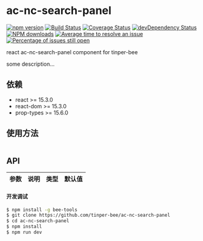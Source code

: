 # ac-nc-search-panel

[![npm version](https://img.shields.io/npm/v/ac-nc-search-panel.svg)](https://www.npmjs.com/package/ac-nc-search-panel)
[![Build Status](https://img.shields.io/travis/tinper-bee/ac-nc-search-panel/master.svg)](https://travis-ci.org/tinper-bee/ac-nc-search-panel)
[![Coverage Status](https://coveralls.io/repos/github/tinper-bee/ac-nc-search-panel/badge.svg?branch=master)](https://coveralls.io/github/tinper-bee/ac-nc-search-panel?branch=master)
[![devDependency Status](https://img.shields.io/david/dev/tinper-bee/ac-nc-search-panel.svg)](https://david-dm.org/tinper-bee/ac-nc-search-panel#info=devDependencies)
[![NPM downloads](http://img.shields.io/npm/dm/ac-nc-search-panel.svg?style=flat)](https://npmjs.org/package/ac-nc-search-panel)
[![Average time to resolve an issue](http://isitmaintained.com/badge/resolution/tinper-bee/ac-nc-search-panel.svg)](http://isitmaintained.com/project/tinper-bee/ac-nc-search-panel "Average time to resolve an issue")
[![Percentage of issues still open](http://isitmaintained.com/badge/open/tinper-bee/ac-nc-search-panel.svg)](http://isitmaintained.com/project/tinper-bee/ac-nc-search-panel "Percentage of issues still open")


react ac-nc-search-panel component for tinper-bee

some description...

## 依赖

- react >= 15.3.0
- react-dom >= 15.3.0
- prop-types >= 15.6.0

## 使用方法

```js

```



## API

|参数|说明|类型|默认值|
|:--|:---:|:--:|---:|

#### 开发调试

```sh
$ npm install -g bee-tools
$ git clone https://github.com/tinper-bee/ac-nc-search-panel
$ cd ac-nc-search-panel
$ npm install
$ npm run dev
```
